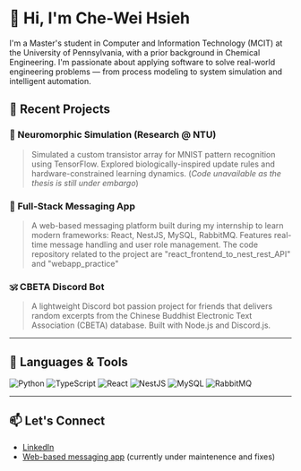 # 👋 Hi, I'm Che-Wei Hsieh

I'm a Master's student in Computer and Information Technology (MCIT) at the University of Pennsylvania, with a prior background in Chemical Engineering. I'm passionate about applying software to solve real-world engineering problems — from process modeling to system simulation and intelligent automation.

## 🔬 Recent Projects

### 🧠 Neuromorphic Simulation (Research @ NTU)
> Simulated a custom transistor array for MNIST pattern recognition using TensorFlow. Explored biologically-inspired update rules and hardware-constrained learning dynamics. (*Code unavailable as the thesis is still under embargo*)

### 💬 Full-Stack Messaging App
> A web-based messaging platform built during my internship to learn modern frameworks: React, NestJS, MySQL, RabbitMQ. Features real-time message handling and user role management. The code repository related to the project are "react_frontend_to_nest_rest_API" and "webapp_practice" 

### 🕉️ CBETA Discord Bot
> A lightweight Discord bot passion project for friends that delivers random excerpts from the Chinese Buddhist Electronic Text Association (CBETA) database. Built with Node.js and Discord.js.

---

## 🔧 Languages & Tools
![Python](https://img.shields.io/badge/Python-3776AB?style=flat&logo=python&logoColor=white)
![TypeScript](https://img.shields.io/badge/TypeScript-007ACC?style=flat&logo=typescript&logoColor=white)
![React](https://img.shields.io/badge/React-20232A?style=flat&logo=react)
![NestJS](https://img.shields.io/badge/NestJS-E0234E?style=flat&logo=nestjs)
![MySQL](https://img.shields.io/badge/MySQL-00000F?style=flat&logo=mysql&logoColor=white)
![RabbitMQ](https://img.shields.io/badge/RabbitMQ-FF6600?style=flat&logo=rabbitmq&logoColor=white)

---

## 📫 Let's Connect
- [LinkedIn](https://www.linkedin.com/in/cheweihsieh/)
- [Web-based messaging app](https://demo-chatapp.duckdns.org) (currently under maintenence and fixes)

